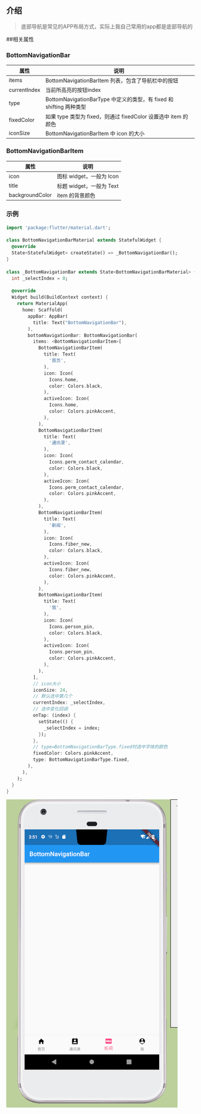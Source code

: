 
## 介绍
> 底部导航是常见的APP布局方式，实际上我自己常用的app都是底部导航的

##相关属性
### BottomNavigationBar
 | 属性         | 说明                                                                |
 | ------------ | ------------------------------------------------------------------- |
 | items        | BottomNavigationBarItem 列表，包含了导航栏中的按钮                  |
 | currentIndex | 当前所高亮的按钮index                                               |
 | type         | BottomNavigationBarType 中定义的类型，有 fixed 和 shifting 两种类型 |
 | fixedColor   | 如果 type 类型为 fixed，则通过 fixedColor 设置选中 item 的颜色      |
 | iconSize     | BottomNavigationBarItem 中 icon 的大小                              |
### BottomNavigationBarItem 
 | 属性            | 说明                     |
 | --------------- | ------------------------ |
 | icon            | 图标 widget，一般为 Icon |
 | title           | 标题 widget，一般为 Text |
 | backgroundColor | item 的背景颜色          |

### 示例
```dart
import 'package:flutter/material.dart';

class BottomNavigationBarMaterial extends StatefulWidget {
  @override
  State<StatefulWidget> createState() => _BottomNavigationBar();
}

class _BottomNavigationBar extends State<BottomNavigationBarMaterial> {
  int _selectIndex = 0;

  @override
  Widget build(BuildContext context) {
    return MaterialApp(
      home: Scaffold(
        appBar: AppBar(
          title: Text("BottomNavigationBar"),
        ),
        bottomNavigationBar: BottomNavigationBar(
          items: <BottomNavigationBarItem>[
            BottomNavigationBarItem(
              title: Text(
                '首页',
              ),
              icon: Icon(
                Icons.home,
                color: Colors.black,
              ),
              activeIcon: Icon(
                Icons.home,
                color: Colors.pinkAccent,
              ),
            ),
            BottomNavigationBarItem(
              title: Text(
                '通讯录',
              ),
              icon: Icon(
                Icons.perm_contact_calendar,
                color: Colors.black,
              ),
              activeIcon: Icon(
                Icons.perm_contact_calendar,
                color: Colors.pinkAccent,
              ),
            ),
            BottomNavigationBarItem(
              title: Text(
                '新闻',
              ),
              icon: Icon(
                Icons.fiber_new,
                color: Colors.black,
              ),
              activeIcon: Icon(
                Icons.fiber_new,
                color: Colors.pinkAccent,
              ),
            ),
            BottomNavigationBarItem(
              title: Text(
                '我',
              ),
              icon: Icon(
                Icons.person_pin,
                color: Colors.black,
              ),
              activeIcon: Icon(
                Icons.person_pin,
                color: Colors.pinkAccent,
              ),
            ),
          ],
          // icon大小
          iconSize: 24,
          // 默认选中第几个
          currentIndex: _selectIndex,
          // 选中变化回调
          onTap: (index) {
            setState(() {
              _selectIndex = index;
            });
          },
          // type=BottomNavigationBarType.fixed时选中字体的颜色
          fixedColor: Colors.pinkAccent,
          type: BottomNavigationBarType.fixed,
        ),
      ),
    );
  }
}

```
![](img/bottomNavigationBarDemo.png)